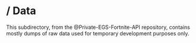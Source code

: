 # / Data

This subdirectory, from the @Private-EGS-Fortnite-API repository, contains mostly dumps of raw data used for temporary development purposes only.
